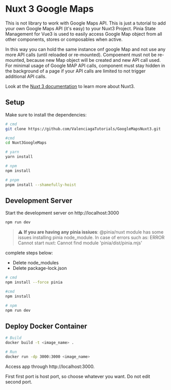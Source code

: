 # Nuxt 3 Google Maps

This is not library to work with Google Maps API. This is just a tutorial to add your own Google Maps API (it's easy) to your Nuxt3 Project. Pinia State Management for Vue3 is used to easily access Google Map object from all other components, stores or composables when active.

In this way you can hold the same instance onf google Map and not use any more API calls (until reloaded or re-mounted). Compoenent must not be re-mounted, because new Map object will be created and new API call used. For minimal usage of Google MAP API calls, component must stay hidden in the background of a page if your API calls are limited to not trigger additional API calls.

Look at the [Nuxt 3 documentation](https://nuxt.com/docs/getting-started/introduction) to learn more about Nuxt3.

## Setup

Make sure to install the dependencies:

```bash
# cmd
git clone https://github.com/ValenciagaTutorials/GoogleMapsNuxt3.git

#cmd
cd Nuxt3GoogleMaps

# yarn
yarn install

# npm
npm install

# pnpm
pnpm install --shamefully-hoist
```

## Development Server

Start the development server on http://localhost:3000

```bash
npm run dev
```

> :warning: **If you are having any pinia issiues**: @pinia/nuxt module has some issues installing pinia node_module. In case of errors such as: ERROR Cannot start nuxt: Cannot find module 'pinia/dist/pinia.mjs'

complete steps below:

-   Delete node_modules
-   Delete package-lock.json

```bash
# cmd
npm install --force pinia

#cmd
npm install

# npm
npm run dev
```

## Deploy Docker Container

```bash
# Build
docker build -t <image_name> .

# Run
docker run -dp 3000:3000 <image_name>
```

Access app through http://localhost:3000.

First first port is host port, so choose whatever you want. Do not edit second port.
